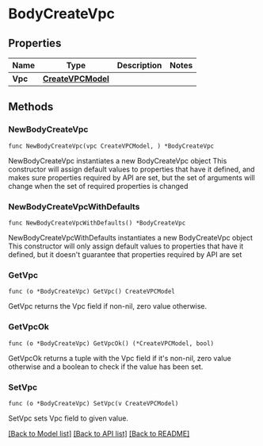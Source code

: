 # BodyCreateVpc

## Properties

Name | Type | Description | Notes
------------ | ------------- | ------------- | -------------
**Vpc** | [**CreateVPCModel**](CreateVPCModel.md) |  | 

## Methods

### NewBodyCreateVpc

`func NewBodyCreateVpc(vpc CreateVPCModel, ) *BodyCreateVpc`

NewBodyCreateVpc instantiates a new BodyCreateVpc object
This constructor will assign default values to properties that have it defined,
and makes sure properties required by API are set, but the set of arguments
will change when the set of required properties is changed

### NewBodyCreateVpcWithDefaults

`func NewBodyCreateVpcWithDefaults() *BodyCreateVpc`

NewBodyCreateVpcWithDefaults instantiates a new BodyCreateVpc object
This constructor will only assign default values to properties that have it defined,
but it doesn't guarantee that properties required by API are set

### GetVpc

`func (o *BodyCreateVpc) GetVpc() CreateVPCModel`

GetVpc returns the Vpc field if non-nil, zero value otherwise.

### GetVpcOk

`func (o *BodyCreateVpc) GetVpcOk() (*CreateVPCModel, bool)`

GetVpcOk returns a tuple with the Vpc field if it's non-nil, zero value otherwise
and a boolean to check if the value has been set.

### SetVpc

`func (o *BodyCreateVpc) SetVpc(v CreateVPCModel)`

SetVpc sets Vpc field to given value.



[[Back to Model list]](../README.md#documentation-for-models) [[Back to API list]](../README.md#documentation-for-api-endpoints) [[Back to README]](../README.md)


